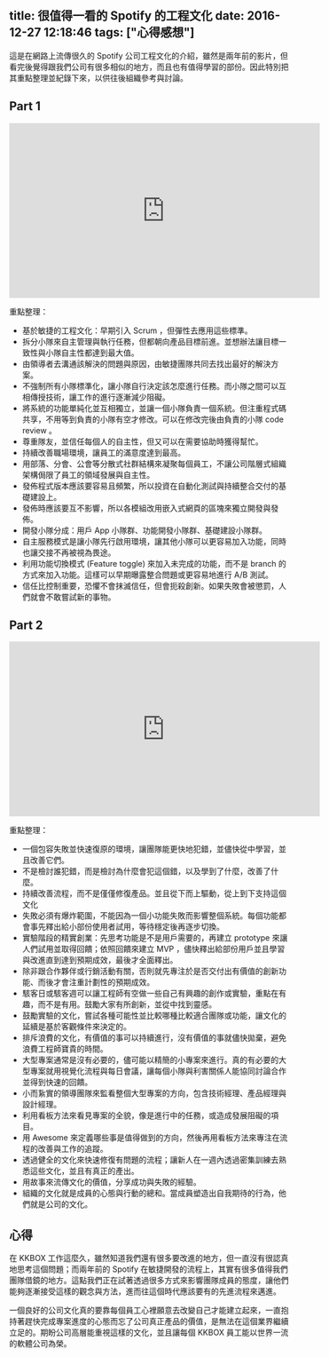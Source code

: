 title: 很值得一看的 Spotify 的工程文化
date: 2016-12-27 12:18:46
tags: ["心得感想"]
---

這是在網路上流傳很久的 Spotify 公司工程文化的介紹，雖然是兩年前的影片，但看完後覺得跟我們公司有很多相似的地方，而且也有值得學習的部份。因此特別把其重點整理並紀錄下來，以供往後組織參考與討論。

## Part 1

<iframe width="560" height="315" src="https://www.youtube.com/embed/Mpsn3WaI_4k" frameborder="0" allowfullscreen></iframe>

重點整理：

* 基於敏捷的工程文化：早期引入 Scrum ，但彈性去應用這些標準。
* 拆分小隊來自主管理與執行任務，但都朝向產品目標前進。並想辦法讓目標一致性與小隊自主性都達到最大值。
* 由領導者去溝通該解決的問題與原因，由敏捷團隊共同去找出最好的解決方案。
* 不強制所有小隊標準化，讓小隊自行決定該怎麼進行任務。而小隊之間可以互相傳授技術，讓工作的進行逐漸減少阻礙。
* 將系統的功能單純化並互相獨立，並讓一個小隊負責一個系統。但注重程式碼共享，不用等到負責的小隊有空才修改。可以在修改完後由負責的小隊 code review 。
* 尊重隊友，並信任每個人的自主性，但又可以在需要協助時獲得幫忙。
* 持續改善職場環境，讓員工的滿意度達到最高。
* 用部落、分會、公會等分散式社群結構來凝聚每個員工，不讓公司階層式組織架構侷限了員工的領域發展與自主性。
* 發佈程式版本應該要容易且頻繁，所以投資在自動化測試與持續整合交付的基礎建設上。
* 發佈時應該要互不影響，所以各模組改用嵌入式網頁的區塊來獨立開發與發佈。
* 開發小隊分成：用戶 App 小隊群、功能開發小隊群、基礎建設小隊群。
* 自主服務模式是讓小隊先行啟用環境，讓其他小隊可以更容易加入功能，同時也讓交接不再被視為畏途。
* 利用功能切換模式 (Feature toggle) 來加入未完成的功能，而不是 branch 的方式來加入功能。這樣可以早期曝露整合問題或更容易地進行 A/B 測試。
* 信任比控制重要，恐懼不會抹滅信任，但會扼殺創新。如果失敗會被懲罰，人們就會不敢嘗試新的事物。

## Part 2

<iframe width="560" height="315" src="https://www.youtube.com/embed/X3rGdmoTjDc" frameborder="0" allowfullscreen></iframe>

重點整理：

* 一個包容失敗並快速復原的環境，讓團隊能更快地犯錯，並儘快從中學習，並且改善它們。
* 不是檢討誰犯錯，而是檢討為什麼會犯這個錯，以及學到了什麼，改善了什麼。
* 持續改善流程，而不是僅僅修復產品。並且從下而上驅動，從上到下支持這個文化
* 失敗必須有爆炸範圍，不能因為一個小功能失敗而影響整個系統。每個功能都會事先釋出給小部份使用者試用，等待穩定後再逐步切換。
* 實驗階段的精實創業：先思考功能是不是用戶需要的，再建立 prototype 來讓人們試用並取得回饋；依照回饋來建立 MVP ，儘快釋出給部份用戶並且學習與改進直到達到預期成效，最後才全面釋出。
* 除非跟合作夥伴或行銷活動有關，否則就先專注於是否交付出有價值的創新功能、而後才會注重計劃性的預期成效。
* 駭客日或駭客週可以讓工程師有空做一些自己有興趣的創作或實驗，重點在有趣，而不是有用。鼓勵大家有所創新，並從中找到靈感。
* 鼓勵實驗的文化，嘗試各種可能性並比較哪種比較適合團隊或功能，讓文化的延續是基於客觀條件來決定的。
* 排斥浪費的文化，有價值的事可以持續進行，沒有價值的事就儘快拋棄，避免浪費工程師寶貴的時間。
* 大型專案通常是沒有必要的，儘可能以精簡的小專案來進行。真的有必要的大型專案就用視覺化流程與每日會議，讓每個小隊與利害關係人能協同討論合作並得到快速的回饋。
* 小而紥實的領導團隊來監看整個大型專案的方向，包含技術經理、產品經理與設計經理。
* 利用看板方法來看見專案的全貌，像是進行中的任務，或造成發展阻礙的項目。
* 用 Awesome 來定義哪些事是值得做到的方向，然後再用看板方法來專注在流程的改善與工作的追蹤。
* 透過健全的文化來快速修復有問題的流程；讓新人在一週內透過密集訓練去熟悉這些文化，並且有真正的產出。
* 用故事來流傳文化的價值，分享成功與失敗的經驗。
* 組織的文化就是成員的心態與行動的總和。當成員塑造出自我期待的行為，他們就是公司的文化。

## 心得

在 KKBOX 工作這麼久，雖然知道我們還有很多要改進的地方，但一直沒有很認真地思考這個問題；而兩年前的 Spotify 在敏捷開發的流程上，其實有很多值得我們團隊借鏡的地方。這點我們正在試著透過很多方式來影響團隊成員的態度，讓他們能夠逐漸接受這樣的觀念與方法，進而往這個時代應該要有的先進流程來邁進。

一個良好的公司文化真的要靠每個員工心裡願意去改變自己才能建立起來，一直抱持著趕快完成專案進度的心態而忘了公司真正產品的價值，是無法在這個業界繼續立足的。期盼公司高層能重視這樣的文化，並且讓每個 KKBOX 員工能以世界一流的軟體公司為榮。


